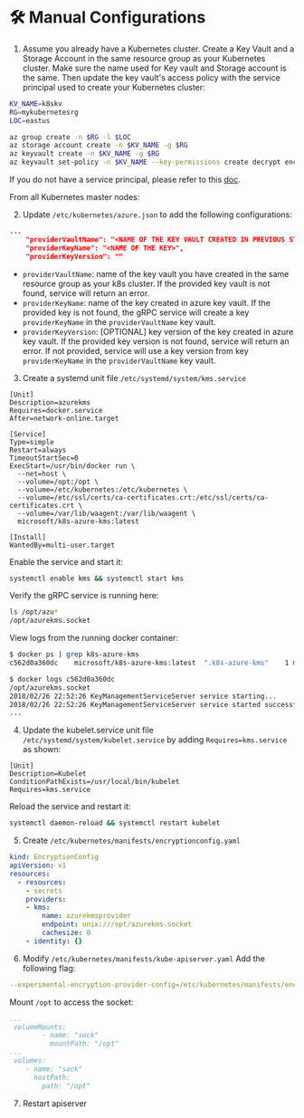 # 🛠 Manual Configurations #

1. Assume you already have a Kubernetes cluster. Create a Key Vault and a Storage Account in the same resource group as your Kubernetes cluster. Make sure the name used for Key vault and Storage account is the same. Then update the key vault's access policy with the service principal used to create your Kubernetes cluster:

```bash
KV_NAME=k8skv
RG=mykubernetesrg
LOC=eastus

az group create -n $RG -l $LOC
az storage account create -n $KV_NAME -g $RG
az keyvault create -n $KV_NAME -g $RG
az keyvault set-policy -n $KV_NAME --key-permissions create decrypt encrypt get list --spn <YOUR SPN CLIENT ID>
```

If you do not have a service principal, please refer to this [doc](https://docs.microsoft.com/en-us/cli/azure/create-an-azure-service-principal-azure-cli?view=azure-cli-latest).

From all Kubernetes master nodes:

2. Update `/etc/kubernetes/azure.json` to add the following configurations:

```json
...
    "providerVaultName": "<NAME OF THE KEY VAULT CREATED IN PREVIOUS STEP>",
    "providerKeyName": "<NAME OF THE KEY>",
    "providerKeyVersion": ""

```
* `providerVaultName`: name of the key vault you have created in the same resource group as your k8s cluster. If the provided key vault is not found, service will return an error.
* `providerKeyName`: name of the key created in azure key vault. If the provided key is not found, the gRPC service will create a key `providerKeyName` in the `providerVaultName` key vault.
* `providerKeyVersion`: [OPTIONAL] key version of the key created in azure key vault. If the provided key version is not found, service will return an error. If not provided, service will use a key version from key `providerKeyName` in the `providerVaultName` key vault.

3. Create a systemd unit file `/etc/systemd/system/kms.service`

```
[Unit]
Description=azurekms
Requires=docker.service
After=network-online.target

[Service]
Type=simple
Restart=always
TimeoutStartSec=0
ExecStart=/usr/bin/docker run \
  --net=host \
  --volume=/opt:/opt \
  --volume=/etc/kubernetes:/etc/kubernetes \
  --volume=/etc/ssl/certs/ca-certificates.crt:/etc/ssl/certs/ca-certificates.crt \
  --volume=/var/lib/waagent:/var/lib/waagent \
  microsoft/k8s-azure-kms:latest

[Install]
WantedBy=multi-user.target
```
Enable the service and start it:

```bash
systemctl enable kms && systemctl start kms
```
Verify the gRPC service is running here:

```bash
ls /opt/azu*
/opt/azurekms.socket
```

View logs from the running docker container:
```bash
$ docker ps | grep k8s-azure-kms
c562d0a360dc    microsoft/k8s-azure-kms:latest  ".k8s-azure-kms"    1 min ago   Up 1 min    nostalgic_knuth

$ docker logs c562d0a360dc
/opt/azurekms.socket	
2018/02/26 22:52:26 KeyManagementServiceServer service starting...	
2018/02/26 22:52:26 KeyManagementServiceServer service started successfully.
...
```

4. Update the kubelet.service unit file `/etc/systemd/system/kubelet.service` by adding `Requires=kms.service` as shown:

```
[Unit]
Description=Kubelet
ConditionPathExists=/usr/local/bin/kubelet
Requires=kms.service

```
Reload the service and restart it:

```bash
systemctl daemon-reload && systemctl restart kubelet
```

5. Create `/etc/kubernetes/manifests/encryptionconfig.yaml`

```yaml
kind: EncryptionConfig
apiVersion: v1
resources:
  - resources:
    - secrets
    providers:
    - kms:
        name: azurekmsprovider
        endpoint: unix:///opt/azurekms.socket
        cachesize: 0
    - identity: {}
```

6. Modify `/etc/kubernetes/manifests/kube-apiserver.yaml` 
Add the following flag:

```yaml
--experimental-encryption-provider-config=/etc/kubernetes/manifests/encryptionconfig.yaml
```  
Mount `/opt` to access the socket:

```yaml
...
 volumeMounts:
        - name: "sock"
          mountPath: "/opt"
...
 volumes:
    - name: "sock"
      hostPath:
        path: "/opt"

```

7. Restart apiserver